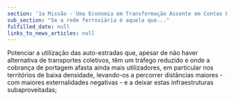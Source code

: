 ```yaml
---
section: '1a Missão - Uma Economia em Transformação Assente em Contas Equilibradas'
sub_section: "Se a rede ferroviária é aquela que..."
fulfilled_date: null
links_to_news_articles: null
---
```


Potenciar a utilização das auto-estradas que, apesar de não haver alternativa de transportes coletivos, têm um tráfego reduzido e onde a cobrança de portagem afasta ainda mais utilizadores, em particular nos territórios de baixa densidade, levando-os a percorrer distâncias maiores - com maiores externalidades negativas - e a deixar estas infraestruturas subaproveitadas;